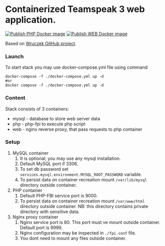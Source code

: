 # Containerized Teamspeak 3 web application.

[![Publish PHP Docker image](https://github.com/ChSergeiG/ts3-web/actions/workflows/docker-publish-php.yml/badge.svg?branch=main)](https://github.com/ChSergeiG/ts3-web/actions/workflows/docker-publish-php.yml)
[![Publish WEB Docker image](https://github.com/ChSergeiG/ts3-web/actions/workflows/docker-publish-web.yml/badge.svg?branch=main)](https://github.com/ChSergeiG/ts3-web/actions/workflows/docker-publish-web.yml)

Based on [Wruczek GitHub project](https://github.com/Wruczek/ts-website).

### Launch

To start stack you may use docker-compose.yml file using command
```shell
docker-compose -f ./docker-compose.yml up -d
#or
docker compose -f ./docker-compose.yml up -d
```

### Content
Stack consists of 3 containers:
* mysql - database to store web server data
* php - php-fpi to execute php script
* web - nginx reverse proxy, that pass requests to php container

### Setup
1) MySQL container
   1) It is optional; you may use any mysql installation.
   2) Default MySQL port if 3306.
   3) To set db password set `services.mysql.environment.MYSQL_ROOT_PASSWORD` variable.
   4) To persist data on container recreation mount `/var/lib/mysql` directory outside container.
2) PHP container
   1) Default PHP-FBI service port is 9000.
   2) To persist data on container recreation mount `/var/www/html` directory outside container. NB: this directory contains private directory with sensitive data.
3) Nginx proxy container
   1) Nginx service port is 80. This port must ve mount outside container. Default port is 9999.
   2) Nginx configuration may be inspected in `./fpi.conf` file.
   3) You dont need to mount any files outside container. 

